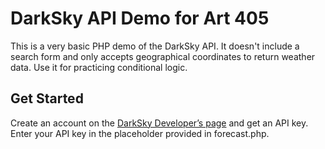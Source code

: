 # DarkSky API Demo for Art 405

This is a very basic PHP demo of the DarkSky API. It doesn't include a search form and only accepts geographical coordinates to return weather data. Use it for practicing conditional logic.

## Get Started

Create an account on the [DarkSky Developer&rsquo;s page](https://darksky.net/dev) and get an API key. Enter your API key in the placeholder provided in forecast.php.